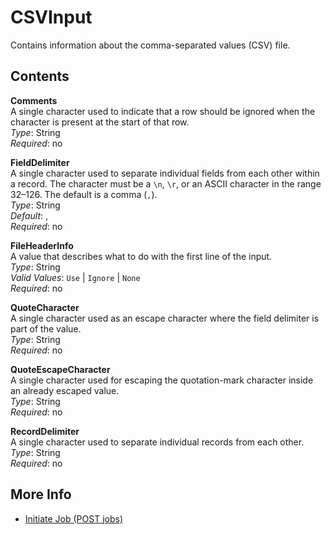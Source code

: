# CSVInput<a name="api-CSVInput"></a>

Contains information about the comma\-separated values \(CSV\) file\.

## Contents<a name="api-CSVInput-contents"></a>

**Comments**  
A single character used to indicate that a row should be ignored when the character is present at the start of that row\.  
*Type*: String  
*Required*: no

**FieldDelimiter**  
A single character used to separate individual fields from each other within a record\. The character must be a `\n`, `\r`, or an ASCII character in the range 32–126\. The default is a comma \(`,`\)\.  
*Type*: String  
*Default*: ,  
*Required*: no

**FileHeaderInfo**  
A value that describes what to do with the first line of the input\.   
*Type*: String  
*Valid Values*: `Use` | `Ignore` | `None`   
*Required*: no

**QuoteCharacter**  
A single character used as an escape character where the field delimiter is part of the value\.  
*Type*: String  
*Required*: no

**QuoteEscapeCharacter**  
A single character used for escaping the quotation\-mark character inside an already escaped value\.  
*Type*: String  
*Required*: no

**RecordDelimiter**  
A single character used to separate individual records from each other\.  
*Type*: String  
*Required*: no

## More Info<a name="more-info-api-CSVInput"></a>

+ [Initiate Job \(POST jobs\)](api-initiate-job-post.md)